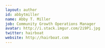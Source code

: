 ```yaml
---
layout: author
id: abbytmiller
name: Abby T. Miller
job: Community Growth Operations Manager
avatar: http://i.stack.imgur.com/2i9Pi.jpg
twitter: hairboat
website: http://hairboat.com
---
```

